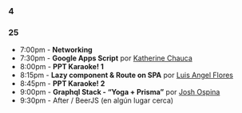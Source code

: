 ### 4
### 25
* 7:00pm - **Networking**
* 7:30pm - **Google Apps Script** por [Katherine Chauca](https://twitter.com/KateChauca)
* 8:00pm - **PPT Karaoke! 1**
* 8:15pm - **Lazy component & Route on SPA** por [Luis Angel Flores](https://twitter.com/luanflov)
* 8:45pm - **PPT Karaoke! 2**
* 9:00pm - **Graphql Stack - “Yoga + Prisma”** por [Josh Ospina](https://twitter.com/Josh_Dev1205)
* 9:30pm - After / BeerJS (en algún lugar cerca)
